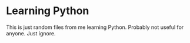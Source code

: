 # Learning Python

This is just random files from me learning Python. Probably not useful for anyone. Just ignore.
